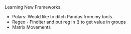 Learning New Frameworks. 

- Polars: Would like to ditch Pandas from my tools.
- Regex - Finditer and put reg in () to get value in groups
- Matrix Movements

